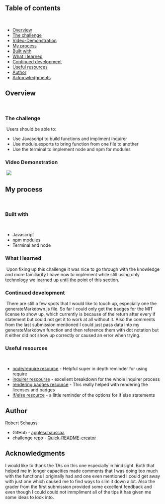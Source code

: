 ## Table of contents
​
- [Overview](#overview)
 - [The challenge](#the-challenge)
 - [Video-Demonstration](#Video-Demonstration)
- [My process](#my-process)
 - [Built with](#built-with)
 - [What I learned](#what-i-learned)
 - [Continued development](#continued-development)
 - [Useful resources](#useful-resources)
- [Author](#author)
- [Acknowledgments](#acknowledgments)
​
## Overview
​
### The challenge
​
Users should be able to:
​
- Use Javascript to build functions and impliment inquirer
- Use module.exports to bring function from one file to another
- Use the terminal to implement node and npm for modules
​
### Video Demonstration
​
![](./screenshot.jpg)
​
## My process
​
### Built with
​
- Javascript
- npm modules
- Terminal and node
​
### What I learned
​
Upon fixing up this challenge it was nice to go through with the knowledge and more familiarity I have now to implement while still using only technology we learned up until the point of this section.
​
### Continued development
​
There are still a few spots that I would like to touch up, especially one the generateMarkdown.js file. So far I could only get the badges for the MIT license to show up, which currently is because of the return after every if statement but could not get it to work at all without it. Also the comments from the last submission mentioned I could just pass data into my generateMarkdown function and then reference them with dot notation but it either did not show up correctly or caused an error when trying.
​
### Useful resources
​
- [node/require resource](https://www.freecodecamp.org/news/requiring-modules-in-node-js-everything-you-need-to-know-e7fbd119be8/) - Helpful super in depth reminder for using require
- [inquirer rescourse](https://www.npmjs.com/package/inquirer) - excellent breakdown for the whole inquirer process
- [rendering badges resource](https://developer.mozilla.org/en-US/docs/Web/JavaScript/Reference/Statements/if...else) - This really helped with rendering the licenses and badges
- [If/else resource](https://www.freecodecamp.org/news/javascript-if-else-and-if-then-js-conditional-statements/) - a little reminder of the options for if else statements
​
​
## Author
Robert Schauss
- GitHub - [appleschaussaa](https://github.com/appleschaussaa)
- challenge repo - [Quick-README-creator](https://github.com/appleschaussaa/Quick-README-creator)

## Acknowledgments

I would like to thank the TAs on this one especially in hindsight. Both that helped me in longer capacities made comments that I was doing too much with the functions I originally had and one even mentioned I could get away with just one which caused me to find ways to slim it down a lot. Also the grader from the first submission provided some excellent feedback and even though I could could not immpliment all of the tips it has given me some ideas to look into.

​
